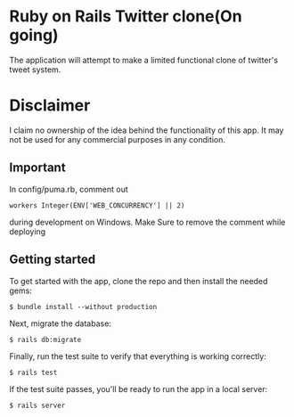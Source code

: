 # Ruby on Rails Twitter clone(On going)

The application will attempt to make a limited functional clone of twitter's tweet system.


# Disclaimer

I claim no ownership of the idea behind the functionality of this app. It may not be used for any commercial purposes in any condition.

## Important
In config/puma.rb, comment out 
```
workers Integer(ENV['WEB_CONCURRENCY'] || 2)
```
during development on Windows. Make Sure to remove the comment while deploying
## Getting started

To get started with the app, clone the repo and then install the needed gems:

```
$ bundle install --without production
```

Next, migrate the database:

```
$ rails db:migrate
```

Finally, run the test suite to verify that everything is working correctly:

```
$ rails test
```

If the test suite passes, you'll be ready to run the app in a local server:

```
$ rails server
```
